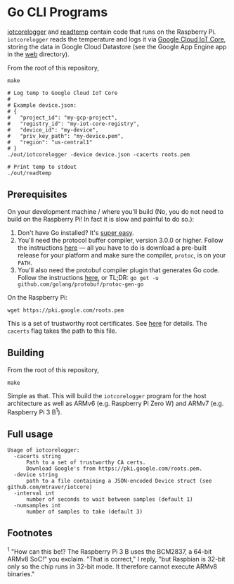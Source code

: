# Go CLI Programs

[iotcorelogger](iotcorelogger) and [readtemp](readtemp) contain code that runs
on the Raspberry Pi. `iotcorelogger` reads the temperature and logs it via
[Google Cloud IoT Core](https://cloud.google.com/iot-core/), storing the data
in Google Cloud Datastore (see the Google App Engine app in the [web](../web)
directory).

From the root of this repository,

    make

    # Log temp to Google Cloud IoT Core
    #
    # Example device.json:
    # {
    #   "project_id": "my-gcp-project",
    #   "registry_id": "my-iot-core-registry",
    #   "device_id": "my-device",
    #   "priv_key_path": "my-device.pem",
    #   "region": "us-central1"
    # }
    ./out/iotcorelogger -device device.json -cacerts roots.pem

    # Print temp to stdout
    ./out/readtemp

## Prerequisites

On your development machine / where you'll build (No, you do not need to build
on the Raspberry Pi! In fact it is slow and painful to do so.):

  1. Don't have Go installed? It's [super easy](https://golang.org/doc/install).
  2. You'll need the protocol buffer compiler, version 3.0.0 or higher. Follow
  the instructions [here](https://github.com/google/protobuf) — all you have to
  do is download a pre-built release for your platform and make sure the compiler,
  `protoc`, is on your `PATH`.
  3. You'll also need the protobuf compiler plugin that generates Go code. Follow
  the instructions [here](https://github.com/golang/protobuf), or TL;DR:
  `go get -u github.com/golang/protobuf/protoc-gen-go`

On the Raspberry Pi:

    wget https://pki.google.com/roots.pem

This is a set of trustworthy root certificates. See [here](http://pki.google.com/faq.html)
for details. The `cacerts` flag takes the path to this file.

## Building

From the root of this repository,

    make

Simple as that. This will build the `iotcorelogger` program for the host
architecture as well as ARMv6 (e.g. Raspberry Pi Zero W) and ARMv7 (e.g.
Raspberry Pi 3 B<sup>1</sup>).

## Full usage

    Usage of iotcorelogger:
      -cacerts string
          Path to a set of trustworthy CA certs.
          Download Google's from https://pki.google.com/roots.pem.
      -device string
          path to a file containing a JSON-encoded Device struct (see github.com/mtraver/iotcore)
      -interval int
          number of seconds to wait between samples (default 1)
      -numsamples int
          number of samples to take (default 3)

## Footnotes
<sup>1</sup> "How can this be!? The Raspberry Pi 3 B uses the BCM2837, a 64-bit
ARMv8 SoC!" you exclaim. "That is correct," I reply, "but Raspbian is 32-bit
only so the chip runs in 32-bit mode. It therefore cannot execute ARMv8 binaries."
